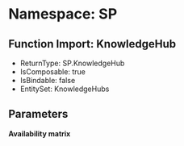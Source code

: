 # Namespace: SP

## Function Import: KnowledgeHub

- ReturnType: SP.KnowledgeHub
- IsComposable: true
- IsBindable: false
- EntitySet: KnowledgeHubs

## Parameters

**Availability matrix**

